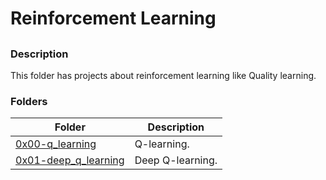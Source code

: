 # Reinforcement Learning

##

### Description

This folder has projects about reinforcement learning like Quality learning.

### Folders

| Folder | Description |
| ------ | ------ |
| [0x00-q_learning](0x00-q_learning) | Q-learning. |
| [0x01-deep_q_learning](0x01-deep_q_learning) | Deep Q-learning. |
